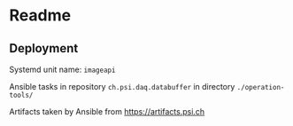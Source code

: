 # Readme

## Deployment

Systemd unit name: `imageapi`

Ansible tasks in repository `ch.psi.daq.databuffer` in directory `./operation-tools/`

Artifacts taken by Ansible from <https://artifacts.psi.ch>
